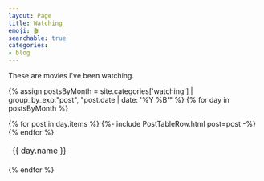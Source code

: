 ```yaml
---
layout: Page
title: Watching
emoji: 🎬
searchable: true
categories:
- blog
---
```


These are movies I've been watching.

{% assign postsByMonth = 
site.categories['watching'] | group_by_exp:"post", "post.date | date: '%Y %B'" %}
{% for day in postsByMonth %}
  <table>
      <thead>
        <tr>
            <td colspan="3">
                <span id="{{ day.name }}">{{ day.name }}</span>
            </td>
        </tr>
      </thead>
  {% for post in day.items %}
  {%- include PostTableRow.html post=post -%}
  {% endfor %}
  </table>
{% endfor %}

